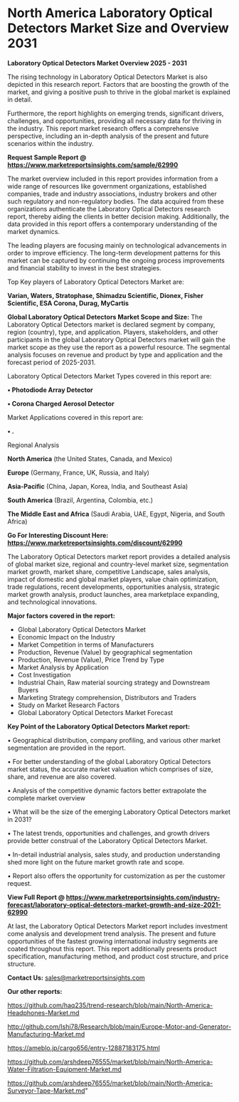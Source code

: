 # North America Laboratory Optical Detectors Market Size and Overview 2031

<Strong> Laboratory Optical Detectors Market Overview 2025 - 2031</strong>

The rising technology in Laboratory Optical Detectors Market is also depicted in this research report. Factors that are boosting the growth of the market, and giving a positive push to thrive in the global market is explained in detail.

Furthermore, the report highlights on emerging trends, significant drivers, challenges, and opportunities, providing all necessary data for thriving in the industry. This report market research offers a comprehensive perspective, including an in-depth analysis of the present and future scenarios within the industry.

<strong>Request Sample Report @ <a href=https://www.marketreportsinsights.com/sample/62990>https://www.marketreportsinsights.com/sample/62990</a></strong>

The market overview included in this report provides information from a wide range of resources like government organizations, established companies, trade and industry associations, industry brokers and other such regulatory and non-regulatory bodies. The data acquired from these organizations authenticate the Laboratory Optical Detectors research report, thereby aiding the clients in better decision making. Additionally, the data provided in this report offers a contemporary understanding of the market dynamics.

The leading players are focusing mainly on technological advancements in order to improve efficiency. The long-term development patterns for this market can be captured by continuing the ongoing process improvements and financial stability to invest in the best strategies.

Top Key players of Laboratory Optical Detectors Market are:

<strong>Varian, Waters, Stratophase, Shimadzu Scientific, Dionex, Fisher Scientific, ESA Corona, Durag, MyCartis</strong>

<strong><b>Global Laboratory Optical Detectors Market Scope and Size:</b></strong>
The Laboratory Optical Detectors market is declared segment by company, region (country), type, and application. Players, stakeholders, and other participants in the global Laboratory Optical Detectors market will gain the market scope as they use the report as a powerful resource. The segmental analysis focuses on revenue and product by type and application and the forecast period of 2025-2031.

Laboratory Optical Detectors Market Types covered in this report are:

<strong>• Photodiode Array Detector

• Corona Charged Aerosol Detector</strong>

Market Applications covered in this report are:

<strong>• .</strong> 

Regional Analysis

<strong>North America</strong> (the United States, Canada, and Mexico)

<strong>Europe</strong> (Germany, France, UK, Russia, and Italy)

<strong>Asia-Pacific</strong> (China, Japan, Korea, India, and Southeast Asia)

<strong>South America</strong> (Brazil, Argentina, Colombia, etc.)

<strong>The Middle East and Africa</strong> (Saudi Arabia, UAE, Egypt, Nigeria, and South Africa)

<strong>Go For Interesting Discount Here: <a href=https://www.marketreportsinsights.com/discount/62990>https://www.marketreportsinsights.com/discount/62990</a></strong>

The Laboratory Optical Detectors market report provides a detailed analysis of global market size, regional and country-level market size, segmentation market growth, market share, competitive Landscape, sales analysis, impact of domestic and global market players, value chain optimization, trade regulations, recent developments, opportunities analysis, strategic market growth analysis, product launches, area marketplace expanding, and technological innovations.

<strong><b>Major factors covered in the report:</b></strong>
<ul>
  <li>Global Laboratory Optical Detectors Market </li>
  <li>Economic Impact on the Industry</li>
  <li>Market Competition in terms of Manufacturers</li>
  <li>Production, Revenue (Value) by geographical segmentation</li>
  <li>Production, Revenue (Value), Price Trend by Type</li>
  <li>Market Analysis by Application</li>
  <li>Cost Investigation</li>
  <li>Industrial Chain, Raw material sourcing strategy and Downstream Buyers</li>
  <li>Marketing Strategy comprehension, Distributors and Traders</li>
  <li>Study on Market Research Factors</li>
  <li>Global Laboratory Optical Detectors Market Forecast</li>
</ul>

<strong><b>Key Point of the Laboratory Optical Detectors Market report:</b></strong>

• Geographical distribution, company profiling, and various other market segmentation are provided in the report.

• For better understanding of the global Laboratory Optical Detectors market status, the accurate market valuation which comprises of size, share, and revenue are also covered.

• Analysis of the competitive dynamic factors better extrapolate the complete market overview

• What will be the size of the emerging Laboratory Optical Detectors market in 2031?

• The latest trends, opportunities and challenges, and growth drivers provide better construal of the Laboratory Optical Detectors Market.

• In-detail industrial analysis, sales study, and production understanding shed more light on the future market growth rate and scope.

• Report also offers the opportunity for customization as per the customer request.

<strong><b>View Full Report @ <a href=https://www.marketreportsinsights.com/industry-forecast/laboratory-optical-detectors-market-growth-and-size-2021-62990>https://www.marketreportsinsights.com/industry-forecast/laboratory-optical-detectors-market-growth-and-size-2021-62990</a></b></strong>


At last, the Laboratory Optical Detectors Market report includes investment come analysis and development trend analysis. The present and future opportunities of the fastest growing international industry segments are coated throughout this report. This report additionally presents product specification, manufacturing method, and product cost structure, and price structure.

<strong>Contact Us:</strong>
sales@marketreportsinsights.com

<strong>Our other reports:</strong>

<a href=https://github.com/haq235/trend-research/blob/main/North-America-Headphones-Market.md>https://github.com/haq235/trend-research/blob/main/North-America-Headphones-Market.md</a>

<a href=http://github.com/Ishi78/Research/blob/main/Europe-Motor-and-Generator-Manufacturing-Market.md>http://github.com/Ishi78/Research/blob/main/Europe-Motor-and-Generator-Manufacturing-Market.md</a>

<a href=https://ameblo.jp/cargo656/entry-12887183175.html>https://ameblo.jp/cargo656/entry-12887183175.html</a>

<a href=https://github.com/arshdeep76555/market/blob/main/North-America-Water-Filtration-Equipment-Market.md>https://github.com/arshdeep76555/market/blob/main/North-America-Water-Filtration-Equipment-Market.md</a>

<a href=https://github.com/arshdeep76555/market/blob/main/North-America-Surveyor-Tape-Market.md>https://github.com/arshdeep76555/market/blob/main/North-America-Surveyor-Tape-Market.md</a>"
